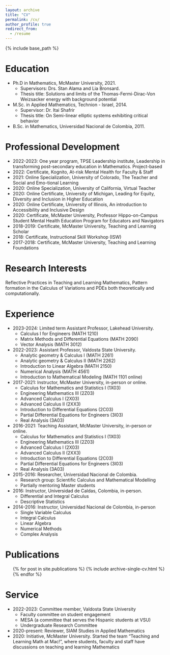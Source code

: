 ```yaml
---
layout: archive
title: "CV"
permalink: /cv/
author_profile: true
redirect_from:
  - /resume
---
```


{% include base_path %}

Education
======
* Ph.D in Mathematics, McMaster University, 2021. 
	* Supervisors: Drs. Stan Alama and Lia Bronsard.
	* Thesis title: Solutions and limits of the Thomas-Fermi-Dirac-Von Weizsacker energy with background potential
* M.Sc. in Applied Mathematics, Technion - Israel, 2014. 
	* Supervisor: Dr. Itai Shafrir
	* Thesis title: On Semi-linear elliptic systems exhibiting critical behavior
* B.Sc. in Mathematics, Universidad Nacional de Colombia, 2011.

Professional Development
======
* 2022-2023: One year program, TPSE Leadership institute, Leadership in transforming post-secondary education in Mathematics. Project-based
* 2022: Certificate, Kognito, At-risk Mental Health for Faculty & Staff
* 2021: Online Specialization, University of Colorado, The Teacher and Social and Emo-tional Learning
* 2020: Online Specialization, University of California, Virtual Teacher
* 2020: Online Certificate, University of Michigan, Leading for Equity, Diversity and
Inclusion in Higher Education
* 2020: Online Certificate, University of Illinois, An introduction to Accessibility and Inclusive Design
* 2020: Certificate, McMaster University, Professor Hippo-on-Campus Student Mental
Health Education Program for Educators and Navigators
* 2018-2019:  Certificate, McMaster University, Teaching and Learning Scholar
* 2018:  Certificate, Instructional Skill Workshop (ISW)
* 2017-2018: Certificate, McMaster University, Teaching and Learning Foundations

Research Interests
======
Reflective Practices in Teaching and Learning Mathematics, Pattern formation in the Calculus of Variations and PDEs both theoretically and computationally.



Experience
======

* 2023-2024: Limited term Assistant Professor, Lakehead University.
	* Calculus I for Engineers (MATH 1210)
	* Matrix Methods and Differential Equations (MATH 2090)
	* Vector Analysis (MATH 3012)
* 2022-2023: Assistant Professor, Valdosta State University.
	* Analytic geometry & Calculus I (MATH 2261)
	* Analytic geometry & Calculus II (MATH 2262)
	* Introduction to Linear Algebra (MATH 2150)
	* Numerical Analysis (MATH 4561)
	* Introduction to Mathematical Modeling (MATH 1101 online)
* 2017-2021: Instructor, McMaster University, in-person or online.
	* Calculus for Mathematics and Statistics I (1X03)
	* Engineering Mathematics III (2Z03)
	* Advanced Calculus I (2X03)
	* Advanced Calculus II (2XX3)
	* Introduction to Differential Equations (2C03)
	* Partial Differential Equations for Engineers (3I03)
	* Real Analysis (3A03)
* 2016-2021: Teaching Assistant, McMaster University, in-person or online.
	* Calculus for Mathematics and Statistics I (1X03)
	* Engineering Mathematics III (2Z03)
	* Advanced Calculus I (2X03)
	* Advanced Calculus II (2XX3)
	* Introduction to Differential Equations (2C03)
	* Partial Differential Equations for Engineers (3I03)
	* Real Analysis (3A03)
* 2015-2016: Researcher, Universidad Nacional de Colombia.
	* Research group: Scientific Calculus and Mathematical Modelling
	* Partially mentoring Master students
* 2016: Instructor, Universidad de Caldas, Colombia, in-person.
	* Differential and Integral Calculus
	* Descriptive Statistics
* 2014-2016: Instructor, Universidad Nacional de Colombia, in-person
	* Single Variable Calculus
	* Integral Calculus
	* Linear Algebra
	* Numerical Methods
	* Complex Analysis

Publications
======
  <ul>{% for post in site.publications %}
    {% include archive-single-cv.html %}
  {% endfor %}</ul>
  
Service 
======

* 2022-2023:  Committee member, Valdosta State University
	* Faculty committee on student engagement
	* MESA (a committee that serves the Hispanic students at VSU)
	* Undergraduate Research Committee
* 2020-present:   Reviewer, SIAM Studies in Applied Mathematics
* 2020: Initiative, McMaster University.  Started the team “Teaching and Learning Math at
Mac!”, where students, faculty and staff have discussions on teaching and learning
Mathematics


